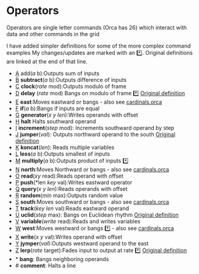 # Operators 
Operators are single letter commands (Orca has 26) which interact with data and other commands in the grid

I have added simpler definitions for some of the more complex command examples
My changes/updates are marked with an :asterisk:. Original definitions are linked at the end of that line.

* [A](https://git.sr.ht/~rabbits/orca-examples/tree/master/basics/a.orca) add(*a* b):Outputs sum of inputs
* [B](https://git.sr.ht/~rabbits/orca-examples/tree/master/basics/b.orca) **subtract**(*a* b):Outputs difference of inputs
* [C](https://git.sr.ht/~rabbits/orca-examples/tree/master/basics/c.orca) **clock**(*rate* mod):Outputs modulo of frame
* [D](https://docs.google.com/spreadsheets/d/1uTc0G1ZM6YOZMSro9523Htooc0q2ke16_3YjUeXDtRk#gid=1544391754) **delay** (*rate* mod) Bangs on modulo of frame :asterisk: [Original definition](https://git.sr.ht/~rabbits/orca-examples/tree/master/basics/d.orca)
* [E](https://docs.google.com/spreadsheets/d/1uTc0G1ZM6YOZMSro9523Htooc0q2ke16_3YjUeXDtRk#gid=1022297745) **east**:Moves eastward or bangs - also see [cardinals.orca](https://git.sr.ht/~rabbits/orca-examples/tree/master/benchmarks/cardinals.orca)
* [F](https://git.sr.ht/~rabbits/orca-examples/tree/master/basics/f.orca) **if**(*a* b):Bangs if inputs are equal
* [G](https://git.sr.ht/~rabbits/orca-examples/tree/master/basics/g.orca) **generator**(*x* *y* *len*):Writes operands with offset
* [H](https://git.sr.ht/~rabbits/orca-examples/tree/master/basics/h.orca) **halt** Halts southward operand
* [I](https://git.sr.ht/~rabbits/orca-examples/tree/master/basics/i.orca) **increment**(*step* mod): Increments southward operand by step
* [J](https://docs.google.com/spreadsheets/d/1uTc0G1ZM6YOZMSro9523Htooc0q2ke16_3YjUeXDtRk#gid=848624817) **jumper**(*val*): Outputs northward operand to the south  [Original definition](https://git.sr.ht/~rabbits/orca-examples/tree/master/basics/j.orca)
* [K](https://git.sr.ht/~rabbits/orca-examples/tree/master/basics/k.orca) **koncat**(*len*): Reads multiple variables
* [L](https://git.sr.ht/~rabbits/orca-examples/tree/master/basics/l.orca) **less**(*a* b):Outputs smallest of inputs
* [M](https://git.sr.ht/~rabbits/orca-examples/tree/master/basics/m.orca) **multiply**(*a* b):Outputs product of inputs :asterisk:
* [N](https://docs.google.com/spreadsheets/d/1uTc0G1ZM6YOZMSro9523Htooc0q2ke16_3YjUeXDtRk#gid=782076382) **north**:Moves Northward or bangs -  also see [cardinals.orca](https://git.sr.ht/~rabbits/orca-examples/tree/master/benchmarks/cardinals.orca)
* [O](https://git.sr.ht/~rabbits/orca-examples/tree/master/basics/o.orca) **read**(*xy* read):Reads operand with offset
* [P](https://git.sr.ht/~rabbits/orca-examples/tree/master/basics/p.orca) **push**(*len *key* val):Writes eastward operator
* [Q](https://git.sr.ht/~rabbits/orca-examples/tree/master/basics/q.orca) **query**(*x* *y* *len*):Reads operands with offset
* [R](https://git.sr.ht/~rabbits/orca-examples/tree/master/basics/r.orca) **random**(*min* max):Outputs random value
* [S](https://docs.google.com/spreadsheets/d/1uTc0G1ZM6YOZMSro9523Htooc0q2ke16_3YjUeXDtRk#gid=1145454981) **south**:Moves southward or bangs - also see [cardinals.orca](https://git.sr.ht/~rabbits/orca-examples/tree/master/benchmarks/cardinals.orca)
* [T](https://git.sr.ht/~rabbits/orca-examples/tree/master/basics/t.orca) **track**(*key* *len* val):Reads eastward operand
* [U](https://docs.google.com/spreadsheets/d/1uTc0G1ZM6YOZMSro9523Htooc0q2ke16_3YjUeXDtRk#gid=1215575674) **uclid**(*step* max): Bangs on Euclidean rhythm [Original definition](https://git.sr.ht/~rabbits/orca-examples/tree/master/basics/u.orca)
* [V](https://git.sr.ht/~rabbits/orca-examples/tree/master/basics/v.orca) **variable**(*write* read):Reads and writes variables
* [W](https://docs.google.com/spreadsheets/d/1uTc0G1ZM6YOZMSro9523Htooc0q2ke16_3YjUeXDtRk#gid=1121314402) **west**:Moves westward or bangs :asterisk: - also see [cardinals.orca](https://git.sr.ht/~rabbits/orca-examples/tree/master/benchmarks/cardinals.orca)
* [X](https://git.sr.ht/~rabbits/orca-examples/tree/master/basics/x.orca) **write**(*x* *y* val):Writes operand with offset
* [Y](https://git.sr.ht/~rabbits/orca-examples/tree/master/basics/y.orca) **jymper**(*val*):Outputs westward operand to the east
* [Z](https://docs.google.com/spreadsheets/d/1uTc0G1ZM6YOZMSro9523Htooc0q2ke16_3YjUeXDtRk#gid=933294220) **lerp**(*rate* target):Fades input to output at rate :asterisk: [Original definition](https://git.sr.ht/~rabbits/orca-examples/tree/master/basics/u.orca)
* \* **bang**: Bangs neighboring operands
* \# **comment**: Halts a line

